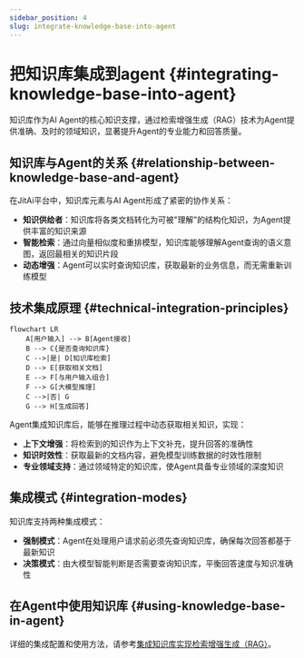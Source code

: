 ```yaml
---
sidebar_position: 4
slug: integrate-knowledge-base-into-agent
---
```


# 把知识库集成到agent {#integrating-knowledge-base-into-agent}

知识库作为AI Agent的核心知识支撑，通过检索增强生成（RAG）技术为Agent提供准确、及时的领域知识，显著提升Agent的专业能力和回答质量。

## 知识库与Agent的关系 {#relationship-between-knowledge-base-and-agent}

在JitAi平台中，知识库元素与AI Agent形成了紧密的协作关系：

- **知识供给者**：知识库将各类文档转化为可被"理解"的结构化知识，为Agent提供丰富的知识来源
- **智能检索**：通过向量相似度和重排模型，知识库能够理解Agent查询的语义意图，返回最相关的知识片段
- **动态增强**：Agent可以实时查询知识库，获取最新的业务信息，而无需重新训练模型

## 技术集成原理 {#technical-integration-principles}

```mermaid
flowchart LR
    A[用户输入] --> B[Agent接收]
    B --> C{是否查询知识库}
    C -->|是| D[知识库检索]
    D --> E[获取相关文档]
    E --> F[与用户输入组合]
    F --> G[大模型推理]
    C -->|否| G
    G --> H[生成回答]
```

Agent集成知识库后，能够在推理过程中动态获取相关知识，实现：
- **上下文增强**：将检索到的知识作为上下文补充，提升回答的准确性
- **知识时效性**：获取最新的文档内容，避免模型训练数据的时效性限制
- **专业领域支持**：通过领域特定的知识库，使Agent具备专业领域的深度知识

## 集成模式 {#integration-modes}

知识库支持两种集成模式：
- **强制模式**：Agent在处理用户请求前必须先查询知识库，确保每次回答都基于最新知识
- **决策模式**：由大模型智能判断是否需要查询知识库，平衡回答速度与知识准确性

## 在Agent中使用知识库 {#using-knowledge-base-in-agent}

详细的集成配置和使用方法，请参考[集成知识库实现检索增强生成（RAG）](../ai-agent/agent-knowledge-base#integrate-knowledge-base-rag)。

